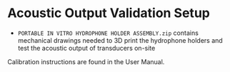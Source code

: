 # Acoustic Output Validation Setup
- `PORTABLE IN VITRO HYDROPHONE HOLDER ASSEMBLY.zip` contains mechanical drawings needed to 3D print the hydrophone holders and test the acoustic output of transducers on-site

Calibration instructions are found in the User Manual.
